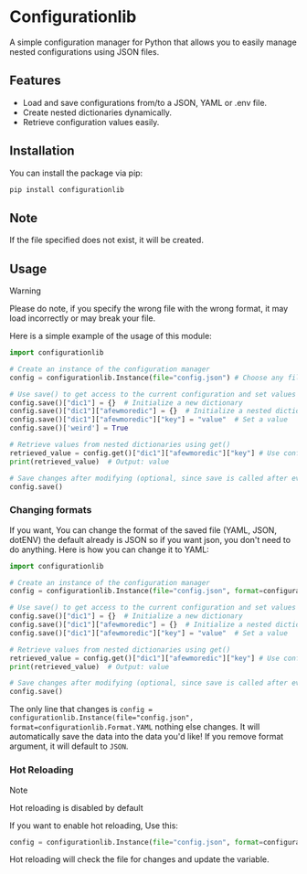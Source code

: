 # Configurationlib

A simple configuration manager for Python that allows you to easily manage nested configurations using JSON files.

## Features

- Load and save configurations from/to a JSON, YAML or .env file.
- Create nested dictionaries dynamically.
- Retrieve configuration values easily.

## Installation

You can install the package via pip:

```bash
pip install configurationlib
```

## Note
If the file specified does not exist, it will be created.

## Usage


> [!WARNING]
> Please do note, if you specify the wrong file with the wrong format, it may load incorrectly or may break your file.


Here is a simple example of the usage of this module:
```python
import configurationlib

# Create an instance of the configuration manager
config = configurationlib.Instance(file="config.json") # Choose any file name you like! The file will be created if it does not exist.

# Use save() to get access to the current configuration and set values
config.save()["dic1"] = {}  # Initialize a new dictionary
config.save()["dic1"]["afewmoredic"] = {}  # Initialize a nested dictionary
config.save()["dic1"]["afewmoredic"]["key"] = "value"  # Set a value
config.save()['weird'] = True

# Retrieve values from nested dictionaries using get()
retrieved_value = config.get()["dic1"]["afewmoredic"]["key"] # Use config.get to retrieve the value
print(retrieved_value)  # Output: value

# Save changes after modifying (optional, since save is called after every modification)
config.save()
```
### Changing formats
If you want, You can change the format of the saved file (YAML, JSON, dotENV) the default already is JSON so if you want json, you don't need to do anything.
Here is how you can change it to YAML:
```python
import configurationlib

# Create an instance of the configuration manager
config = configurationlib.Instance(file="config.json", format=configurationlib.Format.YAML) # Use Yaml. Change this to ENV to use env

# Use save() to get access to the current configuration and set values
config.save()["dic1"] = {}  # Initialize a new dictionary
config.save()["dic1"]["afewmoredic"] = {}  # Initialize a nested dictionary
config.save()["dic1"]["afewmoredic"]["key"] = "value"  # Set a value

# Retrieve values from nested dictionaries using get()
retrieved_value = config.get()["dic1"]["afewmoredic"]["key"] # Use config.get to retrieve the value
print(retrieved_value)  # Output: value

# Save changes after modifying (optional, since save is called after every modification)
config.save()
```
The only line that changes is `config = configurationlib.Instance(file="config.json", format=configurationlib.Format.YAML` nothing else changes. It will automatically save the data into the data you'd like! If you remove format argument, it will default to `JSON`.

### Hot Reloading
> [!NOTE]
> Hot reloading is disabled by default

If you want to enable hot reloading, Use this:
```python
config = configurationlib.Instance(file="config.json", format=configurationlib.Format.YAML, hot_reloading=True)
```
Hot reloading will check the file for changes and update the variable.
